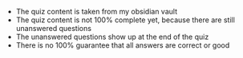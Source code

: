 - The quiz content is taken from my obsidian vault
- The quiz content is not 100% complete yet, because there are still unanswered questions
- The unanswered questions show up at the end of the quiz
- There is no 100% guarantee that all answers are correct or good
